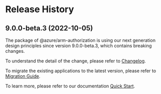 # Release History
    
## 9.0.0-beta.3 (2022-10-05)

The package of @azure/arm-authorization is using our next generation design principles since version 9.0.0-beta.3, which contains breaking changes.

To understand the detail of the change, please refer to [Changelog](https://aka.ms/js-track2-changelog).

To migrate the existing applications to the latest version, please refer to [Migration Guide](https://aka.ms/js-track2-migration-guide).

To learn more, please refer to our documentation [Quick Start](https://aka.ms/js-track2-quickstart).

